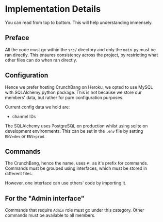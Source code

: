 # Implementation Details

You can read from top to bottom. This will help understanding immensely.


## Preface

All the code must go within the `src/` directory and only the `main.py` must be
ran directly. This ensures consistency across the project, by restricting what
other files can do when ran directly.


## Configuration

Hence we prefer hosting CrunchBang on Heroku, we opted to use MySQL with
SQLAlchemy python package. This is not because we store our members' data,
but rather for pure configuration purposes.

Current config data we hold are:

- channel IDs

The SQLAlchemy uses PostgreSQL on production whilst using sqlite on development
environments. This can be set in the `.env` file by setting `ENV=dev` or
`ENV=prod`.


## Commands

The CrunchBang, hence the name, uses `#!` as it's prefix for commands.
Commands must be grouped using interfaces, which must be stored in different
files.

However, one interface can use others' code by importing it.


## For the "Admin interface"

Commands that require `Admin` role must go under this category. Other commands
must be available to all members.